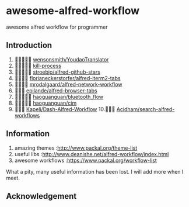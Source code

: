 # awesome-alfred-workflow
awesome alfred workflow for programmer

## Introduction
1. 🌟🌟🌟🌟🌟 [wensonsmith/YoudaoTranslator](https://github.com/wensonsmith/YoudaoTranslator)
2. 🌟🌟🌟🌟🌟 [kill-process](https://www.packal.org/workflow/kill-process)
3. 🌟🌟🌟🌟🌟 [stroebjo/alfred-github-stars](https://github.com/stroebjo/alfred-github-stars)
4. 🌟🌟🌟🌟 [florianeckerstorfer/alfred-iterm2-tabs](https://github.com/florianeckerstorfer/alfred-iterm2-tabs)
5. 🌟🌟🌟🌟 [mrodalgaard/alfred-network-workflow](https://github.com/mrodalgaard/alfred-network-workflow)
6. 🌟🌟🌟 [epilande/alfred-browser-tabs](https://github.com/epilande/alfred-browser-tabs)
7. 🌟🌟🌟🌟🌟 [haoguanguan/bluetooth_flow](https://github.com/haoguanguan/bluetooth_flow)
8. 🌟🌟🌟🌟🌟 [haoguanguan/cim](https://github.com/haoguanguan/cim)
9. 🌟🌟🌟 [Kapeli/Dash-Alfred-Workflow](https://github.com/Kapeli/Dash-Alfred-Workflow)
10.🌟🌟🌟 [Acidham/search-alfred-workflows](https://github.com/Acidham/search-alfred-workflows)
## Information
1. amazing themes :http://www.packal.org/theme-list
2. useful libs :http://www.deanishe.net/alfred-workflow/index.html
3. awesome workflows :https://www.packal.org/workflow-list

What a pity, many useful information has been lost. I will add more when I meet.
## Acknowledgement
